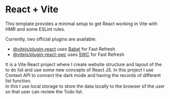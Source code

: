 # React + Vite

This template provides a minimal setup to get React working in Vite with HMR and some ESLint rules.

Currently, two official plugins are available:

- [@vitejs/plugin-react](https://github.com/vitejs/vite-plugin-react/blob/main/packages/plugin-react/README.md) uses [Babel](https://babeljs.io/) for Fast Refresh
- [@vitejs/plugin-react-swc](https://github.com/vitejs/vite-plugin-react-swc) uses [SWC](https://swc.rs/) for Fast Refresh

It is a Vite React project where I create website structure and layout of the to do list and use some new concepts of React JS. 
In this project I use Context API to connect the dark mode and having the records of different list function.  
In this I use local storage to store the data locally to the browser of the user so that user can review the Todo list. 
